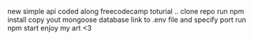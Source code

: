 new simple api coded along freecodecamp toturial ..
clone repo 
run npm install 
copy yout mongoose database link to .env file and specify port 
run npm start 
enjoy my art <3